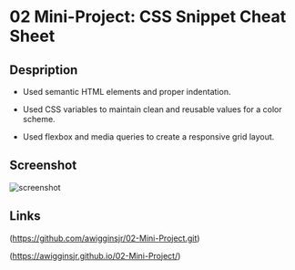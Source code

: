 # 02 Mini-Project: CSS Snippet Cheat Sheet

## Despription 

* Used semantic HTML elements and proper indentation.

* Used CSS variables to maintain clean and reusable values for a color scheme.

* Used flexbox and media queries to create a responsive grid layout.

## Screenshot
<img scr=./assets/css/images/miniproject2.png alt=screenshot>

## Links

(https://github.com/awigginsjr/02-Mini-Project.git)

(https://awigginsjr.github.io/02-Mini-Project/)
